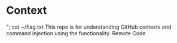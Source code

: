 # Context
"; cat ~/flag.txt
This repo is for understanding GitHub contexts and command injection using the functionality.
Remote Code 
